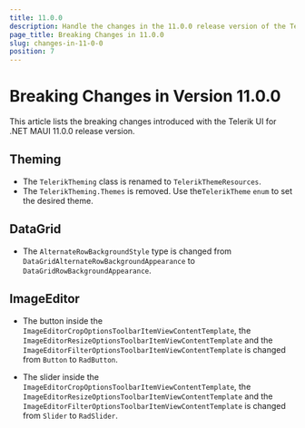 ```yaml
---
title: 11.0.0
description: Handle the changes in the 11.0.0 release version of the Telerik UI for .NET MAUI components.
page_title: Breaking Changes in 11.0.0
slug: changes-in-11-0-0
position: 7
---
```


# Breaking Changes in Version 11.0.0

This article lists the breaking changes introduced with the Telerik UI for .NET MAUI 11.0.0 release version.

## Theming

* The `TelerikTheming` class is renamed to `TelerikThemeResources`.
* The `TelerikTheming.Themes` is removed. Use the`TelerikTheme` `enum` to set the desired theme.

## DataGrid

* The `AlternateRowBackgroundStyle` type is changed from `DataGridAlternateRowBackgroundAppearance` to `DataGridRowBackgroundAppearance`.

## ImageEditor

* The button inside the `ImageEditorCropOptionsToolbarItemViewContentTemplate`, the `ImageEditorResizeOptionsToolbarItemViewContentTemplate` and the `ImageEditorFilterOptionsToolbarItemViewContentTemplate` is changed from `Button` to `RadButton`.

* The slider inside the `ImageEditorCropOptionsToolbarItemViewContentTemplate`, the `ImageEditorResizeOptionsToolbarItemViewContentTemplate` and the `ImageEditorFilterOptionsToolbarItemViewContentTemplate` is changed from `Slider` to `RadSlider`.